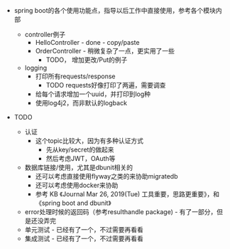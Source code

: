 - spring boot的各个使用功能点，指导以后工作中直接使用，参考各个模块内部
  - controller例子
    - HelloController - done - copy/paste
    - OrderController - 稍微复杂了一点，更实用了一些
      - TODO， 增加更改/Put的例子
  - logging
    - 打印所有requests/response 
      - TODO requests好像打印了两遍，需要调查
    - 给每个请求增加一个uuid，并打印到log种
    - 使用log4j2，而非默认的logback
    
- TODO
  - 认证
    - 这个topic比较大，因为有多种认证方式
      - 先从key/secret的做起来
      - 然后考虑JWT，OAuth等
  - 数据库链接/使用，尤其是dbunit相关的
    - 还可以考虑直接使用flyway之类的来协助migratedb
    - 还可以考虑使用docker来协助
    - 参考 KB 《Journal Mar 26, 2019(Tue) 工具重要，思路更重要》，和《spring boot and dbunit》
  - error处理时候的返回码（参考resulthandle package) - 有了一部分，但是还没弄完
  - 单元测试 - 已经有了一个，不过需要再看看
  - 集成测试 - 已经有了一个，不过需要再看看
